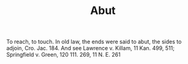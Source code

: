 ---
title: Abut
letter: A
permalink: "/definitions/abut.html"
body: To reach, to touch. In old law, the ends were said to abut, the sides to adjoin,
  Cro. Jac. 184. And see Lawrence v. Killam, 11 Kan. 499, 511; Springfield v. Green,
  120 111. 269, 11 N. E. 261
published_at: '2018-07-07'
source: Black's Law Dictionary
layout: post
---